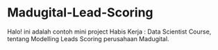 # Madugital-Lead-Scoring

Halo! ini adalah contoh mini project Habis Kerja : Data Scientist Course, tentang Modelling Leads Scoring perusahaan Madugital.